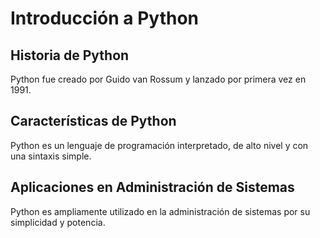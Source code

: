 # Introducción a Python
## Historia de Python
Python fue creado por Guido van Rossum y lanzado por primera vez en 1991.
## Características de Python
Python es un lenguaje de programación interpretado, de alto nivel y con una sintaxis simple.
## Aplicaciones en Administración de Sistemas
Python es ampliamente utilizado en la administración de sistemas por su simplicidad y potencia.